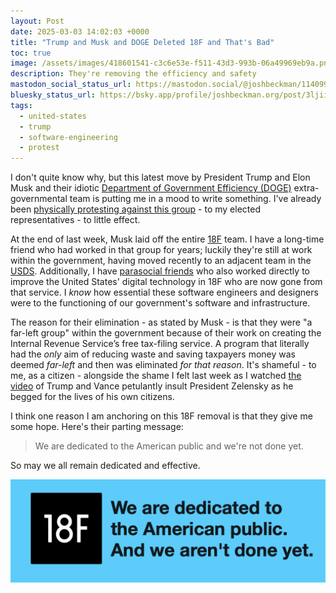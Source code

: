 ```yaml
---
layout: Post
date: 2025-03-03 14:02:03 +0000
title: "Trump and Musk and DOGE Deleted 18F and That's Bad"
toc: true
image: /assets/images/418601541-c3c6e53e-f511-43d3-993b-06a49969eb9a.png
description: They're removing the efficiency and safety
mastodon_social_status_url: https://mastodon.social/@joshbeckman/114099709544141102
bluesky_status_url: https://bsky.app/profile/joshbeckman.org/post/3ljiigta5yu2o
tags:
  - united-states
  - trump
  - software-engineering
  - protest
---
```


I don't quite know why, but this latest move by President Trump and Elon Musk and their idiotic [Department of Government Efficiency (DOGE)](https://en.wikipedia.org/wiki/Department_of_Government_Efficiency) extra-governmental team is putting me in a mood to write something. I've already been [physically protesting against this group](https://www.joshbeckman.org/blog/rallying-duckworth-and-durbin) - to my elected representatives - to little effect.

At the end of last week, Musk laid off the entire [18F](https://18f.org/) team. I have a long-time friend who had worked in that group for years; luckily they're still at work within the government, having moved recently to an adjacent team in the [USDS](https://www.usds.gov/). Additionally, I have [parasocial friends](https://eli.li/93401-2025-03-01-14-40-24) who also worked directly to improve the United States' digital technology in 18F who are now gone from that service. I *know* how essential these software engineers and designers were to the functioning of our government's software and infrastructure.

The reason for their elimination - as stated by Musk - is that they were "a far-left group" within the government because of their work on creating the Internal Revenue Service’s free tax-filing service. A program that literally had the _only_ aim of reducing waste and saving taxpayers money was deemed _far-left_ and then was eliminated _for that reason_. It's shameful - to me, as a citizen - alongside the shame I felt last week as I watched [the video](https://www.c-span.org/program/white-house-event/president-trump-meets-with-ukrainian-president-zelensky/656418) of Trump and Vance petulantly insult President Zelensky as he begged for the lives of his own citizens.

I think one reason I am anchoring on this 18F removal is that they give me some hope. Here's their parting message:

> We are dedicated to the American public and we're not done yet.

So may we all remain dedicated and effective.

![18F](/assets/images/418601541-c3c6e53e-f511-43d3-993b-06a49969eb9a.png)
